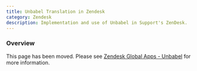 ```yaml
---
title: Unbabel Translation in Zendesk
category: Zendesk
description: Implementation and use of Unbabel in Support's ZenDesk.
---
```


### Overview

This page has been moved. Please see
[Zendesk Global Apps - Unbabel](/handbook/support/readiness/operations/docs/zendesk/apps/global-apps#unbabel)
for more information.
